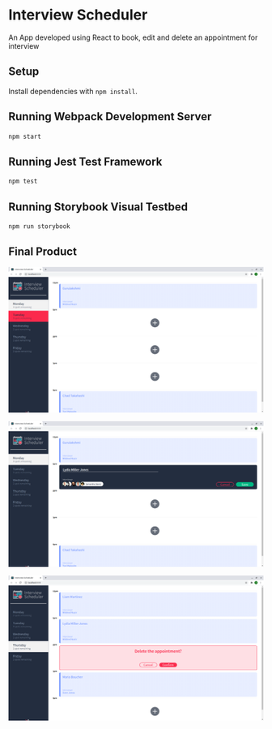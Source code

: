 # Interview Scheduler

An App developed using React to book, edit and delete an appointment for interview

## Setup

Install dependencies with `npm install`.

## Running Webpack Development Server

```sh
npm start
```

## Running Jest Test Framework

```sh
npm test
```

## Running Storybook Visual Testbed

```sh
npm run storybook
```
## Final Product

![Initial Page of Interview Scheduler](https://github.com/Gurulakshmi-Varadharaj/scheduler/blob/master/public/Screenshot/Interview%20Scheduler%20Initial%20Page.png)

![Book new Appointment](https://github.com/Gurulakshmi-Varadharaj/scheduler/blob/master/public/Screenshot/Book%20a%20new%20Appointment.png)

![Delete an Appointment](https://github.com/Gurulakshmi-Varadharaj/scheduler/blob/master/public/Screenshot/Delete%20an%20Appointment.png)
